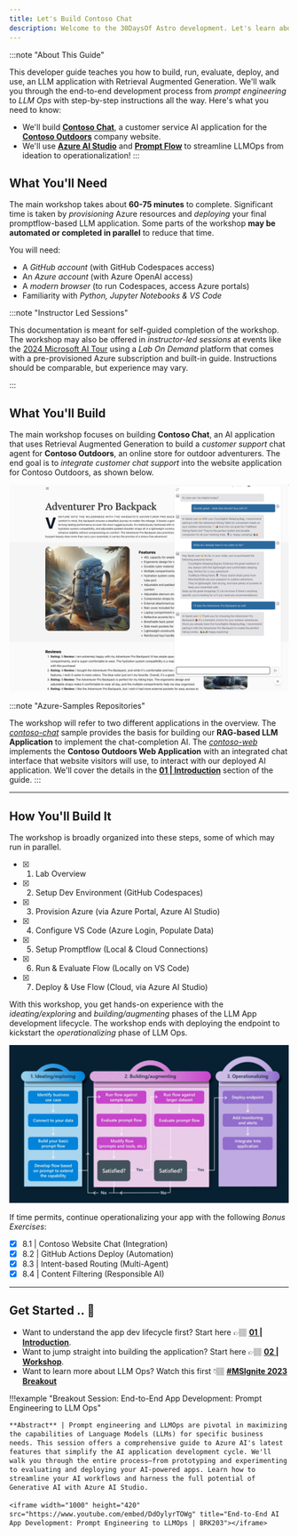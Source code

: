 ```yaml
---
title: Let's Build Contoso Chat
description: Welcome to the 30DaysOf Astro development. Let's learn about the Astro framework by building small projects every day.
---
```


:::note "About This Guide"

This developer guide teaches you how to build, run, evaluate, deploy, and use, an LLM application with Retrieval Augmented Generation. We'll walk you through the end-to-end development process from _prompt engineering_ to _LLM Ops_ with step-by-step instructions all the way. Here's what you need to know:

- We'll build **[Contoso Chat](https://github.com/Azure-Samples/contoso-chat)**, a customer service AI application for the **[Contoso Outdoors](https://github.com/Azure-Samples/contoso-web)** company website. 
- We'll use **[Azure AI Studio](https://ai.azure.com)** and **[Prompt Flow](https://github.com/microsoft/promptflow)** to streamline  LLMOps from ideation to operationalization!
:::

## What You'll Need

The main workshop takes about **60-75 minutes** to complete. Significant time is taken by _provisioning_ Azure resources and _deploying_ your final promptflow-based LLM application. Some parts of the workshop **may be automated or completed in parallel** to reduce that time.

You will need:

 - A _GitHub account_ (with GitHub Codespaces access)
 - An _Azure account_ (with Azure OpenAI access)
 - A _modern browser_ (to run Codespaces, access Azure portals)
 - Familiarity with _Python, Jupyter Notebooks & VS Code_

:::note "Instructor Led Sessions"

This documentation is meant for self-guided completion of the workshop. The workshop may also be offered in _instructor-led sessions_ at events like the [2024 Microsoft AI Tour](https://aka.ms/msaitour) using a _Lab On Demand_ platform that comes with a pre-provisioned Azure subscription and built-in guide. Instructions should be comparable, but experience may vary.

:::

## What You'll Build

The main workshop focuses on building **Contoso Chat**, an AI application that uses Retrieval Augmented Generation to build a _customer support_ chat agent for **Contoso Outdoors**, an online store for outdoor adventurers. The end goal is to _integrate customer chat support_ into the website application for Contoso Outdoors, as shown below.
       
![Multi-turn Contoso Chat](./img/scenario/06-customer-multiturn-conversation.png)

:::note "Azure-Samples Repositories"

The workshop will refer to two different applications in the overview. The _[contoso-chat](https://github.com/Azure-Samples/contoso-chat)_ sample provides the basis for building our **RAG-based LLM Application** to implement the chat-completion AI. The  _[contoso-web](https://github.com/Azure-Samples/contoso-web)_ implements the **Contoso Outdoors Web Application** with an integrated chat interface that website visitors will use, to interact with our deployed AI application. We'll cover the details in the **[01 | Introduction](./01%20|%20%20Introduction/1-paradigm-shift.md)** section of the guide.
:::

----

## How You'll Build It

The workshop is broadly organized into these steps, some of which may run in parallel.

- [x] 1. Lab Overview
- [x] 2. Setup Dev Environment (GitHub Codespaces)
- [x] 3. Provision Azure (via Azure Portal, Azure AI Studio)
- [x] 4. Configure VS Code (Azure Login, Populate Data)
- [x] 5. Setup Promptflow (Local & Cloud Connections)
- [x] 6. Run & Evaluate Flow (Locally on VS Code)
- [x] 7. Deploy & Use Flow (Cloud, via Azure AI Studio)

With this workshop, you get hands-on experience with the _ideating/exploring_ and _building/augmenting_ phases of the LLM App development lifecycle. The workshop ends with deploying the endpoint to kickstart the _operationalizing_ phase of LLM Ops.

![LLM Lifecycle Stage Flows](./img/concepts/03-llm-stage-flows.png)

If time permits, continue operationalizing your app with the following _Bonus Exercises_:

- [x] 8.1 | Contoso Website Chat (Integration)
- [x] 8.2 | GitHub Actions Deploy (Automation)
- [x] 8.3 | Intent-based Routing (Multi-Agent)
- [x] 8.4 | Content Filtering (Responsible AI)

---

## Get Started .. 🚀

- Want to understand the app dev lifecycle first? Start here 👉🏽 **[01 | Introduction](./01%20|%20%20Introduction/1-paradigm-shift.md)**.
- Want to jump straight into building the application? Start here 👉🏽  **[02 | Workshop](./02%20|%20Workshop/1%20|%20Lab%20Overivew/README.md)**.
- Want to learn more about LLM Ops? Watch this first 👇🏽 **[#MSIgnite 2023 Breakout](https://ignite.microsoft.com/sessions/16ee2bd5-7cb8-4419-95f6-3cab36dfac93?source=sessions)**

!!!example "Breakout Session: End-to-End App Development: Prompt Engineering to LLM Ops"

    **Abstract** | Prompt engineering and LLMOps are pivotal in maximizing the capabilities of Language Models (LLMs) for specific business needs. This session offers a comprehensive guide to Azure AI's latest features that simplify the AI application development cycle. We'll walk you through the entire process—from prototyping and experimenting to evaluating and deploying your AI-powered apps. Learn how to streamline your AI workflows and harness the full potential of Generative AI with Azure AI Studio.

    <iframe width="1000" height="420" src="https://www.youtube.com/embed/DdOylyrTOWg" title="End-to-End AI App Development: Prompt Engineering to LLMOps | BRK203"></iframe>